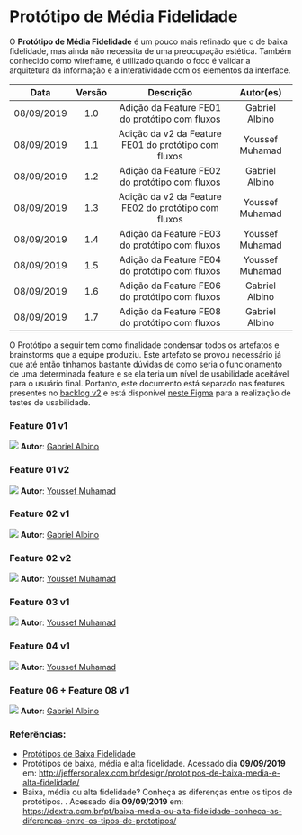 # Protótipo de Média Fidelidade

O **Protótipo de Média Fidelidade** é um pouco mais refinado que o de baixa fidelidade, mas ainda não necessita de uma preocupação estética. Também conhecido como wireframe, é utilizado quando o foco é validar a arquitetura da informação e a interatividade com os elementos da interface.

|    Data    | Versão |                           Descrição                                     |   Autor(es)    |
| :--------: | :----: | :---------------------------------------------------------------------: | :------------: |
| 08/09/2019 |  1.0   |          Adição da Feature FE01 do protótipo com fluxos                 | Gabriel Albino |
| 08/09/2019 |  1.1   |          Adição da v2 da Feature FE01 do protótipo com fluxos           | Youssef Muhamad |
| 08/09/2019 |  1.2   |          Adição da Feature FE02 do protótipo com fluxos                 | Gabriel Albino |
| 08/09/2019 |  1.3   |          Adição da v2 da Feature FE02 do protótipo com fluxos           | Youssef Muhamad |
| 08/09/2019 |  1.4   |          Adição da Feature FE03 do protótipo com fluxos                 | Youssef Muhamad |
| 08/09/2019 |  1.5   |          Adição da Feature FE04 do protótipo com fluxos                 | Youssef Muhamad |
| 08/09/2019 |  1.6   |          Adição da Feature FE06 do protótipo com fluxos                 | Gabriel Albino |
| 08/09/2019 |  1.7   |          Adição da Feature FE08 do protótipo com fluxos                 | Gabriel Albino |


O Protótipo a seguir tem como finalidade condensar todos os artefatos e brainstorms que a equipe produziu. Este artefato se provou necessário já que até então tínhamos bastante dúvidas de como seria o funcionamento de uma determinada feature e se ela teria um nível de usabilidade aceitável para o usuário final. Portanto, este documento está separado nas features presentes no [backlog v2](docs/DS/dinamica-e-seminario-2/Backlog.md#versão-20) e está disponível [neste Figma](https://www.figma.com/file/cmUWUCrBPoO11hGFuuNu7z/Prot%C3%B3tipo-de-M%C3%A9dia-Fidelidade?node-id=0%3A1) para a realização de testes de usabilidade.

### Feature 01 v1
![](../../../assets/prototipo-medio-nivel/FE01v1.png)
**Autor**: [Gabriel Albino](https://github.com/gabrielalbino)

### Feature 01 v2
![](../../../assets/prototipo-medio-nivel/FE01v2.png)
**Autor**: [Youssef Muhamad](https://github.com/youssef-md)

### Feature 02 v1
![](../../../assets/prototipo-medio-nivel/FE02v1.png)
**Autor**: [Gabriel Albino](https://github.com/gabrielalbino)

### Feature 02 v2
![](../../../assets/prototipo-medio-nivel/FE02v2.png)
**Autor**: [Youssef Muhamad](https://github.com/youssef-md)

### Feature 03 v1
![](../../../assets/prototipo-medio-nivel/FE03v1.png)
**Autor**: [Youssef Muhamad](https://github.com/youssef-md)

### Feature 04 v1
![](../../../assets/prototipo-medio-nivel/FE04v1.png)
**Autor**: [Youssef Muhamad](https://github.com/youssef-md)

### Feature 06 + Feature 08 v1
![](../../../assets/prototipo-medio-nivel/FE06+FE08v1.png)
**Autor**: [Gabriel Albino](https://github.com/gabrielalbino)

### Referências:

- [Protótipos de Baixa Fidelidade](docs/DS/dinamica-e-seminario-2/PrototipoBaixaFidelidade.md)
- Protótipos de baixa, média e alta fidelidade. Acessado dia **09/09/2019** em: <http://jeffersonalex.com.br/design/prototipos-de-baixa-media-e-alta-fidelidade/>
- Baixa, média ou alta fidelidade? Conheça as diferenças entre os tipos de protótipos.
. Acessado dia **09/09/2019** em: <https://dextra.com.br/pt/baixa-media-ou-alta-fidelidade-conheca-as-diferencas-entre-os-tipos-de-prototipos/>